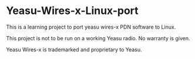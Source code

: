 # Yeasu-Wires-x-Linux-port
This is a learning project to port yeasu wires-x PDN software to Linux.

This project is not to be run on a working Yeasu radio. No warranty is given.

Yeasu Wires-x is trademarked and proprietary to Yeasu.

